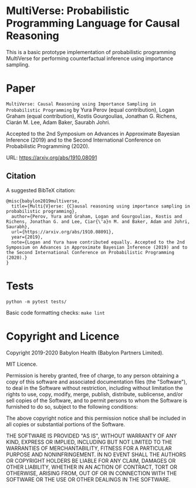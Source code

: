 # MultiVerse: Probabilistic Programming Language for Causal Reasoning

This is a basic prototype implementation of probabilistic programming MultiVerse for performing counterfactual inference using importance sampling.


# Paper

`MultiVerse: Causal Reasoning using Importance Sampling in Probabilistic Programming` by Yura Perov (equal contribution), Logan Graham (equal contribution), Kostis Gourgoulias, Jonathan G. Richens, Ciarán M. Lee, Adam Baker, Saurabh Johri.

Accepted to the 2nd Symposium on Advances in Approximate Bayesian Inference (2019) and to the Second International Conference on Probabilistic Programming (2020).

URL: https://arxiv.org/abs/1910.08091

## Citation

A suggested BibTeX citation:

```
@misc{babylon2019multiverse,
  title={Multi{V}erse: {C}ausal reasoning using importance sampling in probabilistic programming},
  author={Perov, Yura and Graham, Logan and Gourgoulias, Kostis and Richens, Jonathan G. and Lee, Ciar{\'a}n M. and Baker, Adam and Johri, Saurabh},
  url={https://arxiv.org/abs/1910.08091},
  year={2019},
  note={Logan and Yura have contributed equally. Accepted to the 2nd Symposium on Advances in Approximate Bayesian Inference (2019) and to the Second International Conference on Probabilistic Programming (2020).}
}
```


# Tests

```
python -m pytest tests/
```

Basic code formatting checks:
`make lint`


# Copyright and Licence

Copyright 2019-2020 Babylon Health (Babylon Partners Limited).

MIT Licence.

Permission is hereby granted, free of charge, to any person obtaining a copy of this software and associated documentation files (the "Software"), to deal in the Software without restriction, including without limitation the rights to use, copy, modify, merge, publish, distribute, sublicense, and/or sell copies of the Software, and to permit persons to whom the Software is furnished to do so, subject to the following conditions:

The above copyright notice and this permission notice shall be included in all copies or substantial portions of the Software.

THE SOFTWARE IS PROVIDED "AS IS", WITHOUT WARRANTY OF ANY KIND, EXPRESS OR IMPLIED, INCLUDING BUT NOT LIMITED TO THE WARRANTIES OF MERCHANTABILITY, FITNESS FOR A PARTICULAR PURPOSE AND NONINFRINGEMENT. IN NO EVENT SHALL THE AUTHORS OR COPYRIGHT HOLDERS BE LIABLE FOR ANY CLAIM, DAMAGES OR OTHER LIABILITY, WHETHER IN AN ACTION OF CONTRACT, TORT OR OTHERWISE, ARISING FROM, OUT OF OR IN CONNECTION WITH THE SOFTWARE OR THE USE OR OTHER DEALINGS IN THE SOFTWARE.
